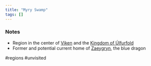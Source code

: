 ```yaml
---
title: "Myry Swamp"
tags: []
---
```


### Notes

- Region in the center of [Viken](Viken.md) and the [Kingdom of Úlfurfold](posts/Places/Kingdom%20of%20%C3%9Alfurfold.md)
- Former and potential current home of [Zaeygryn](posts/NPCs/Zaeygryn.md), the blue dragon

#regions #unvisited